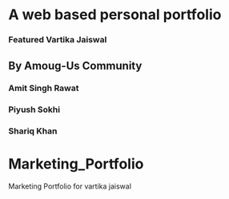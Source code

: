 
# A web based personal portfolio

### Featured Vartika Jaiswal


## By Amoug-Us Community
### Amit Singh Rawat
### Piyush Sokhi
### Shariq Khan

# Marketing_Portfolio
Marketing Portfolio for vartika jaiswal

